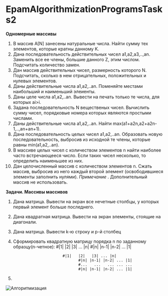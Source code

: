 # EpamAlgorithmizationProgramsTasks2

**Одномерные массивы**
1. В массив A[N] занесены натуральные числа. Найти сумму тех элементов, которые кратны данному K.
2. Дана последовательность действительных чисел a1,a2,a3,..,an. Заменить все ее члены, большие данного Z, этим числом. Подсчитать количество замен.
3. Дан массив действительных чисел, размерность которого N. Подсчитать, сколько в нем отрицательных, положительных и нулевых элементов.
4. Даны действительные числа a1,a2,..an. Поменяйте местами наибольший и наименьший элеиенты.
5. Даны целе числа a1,a2,..an. Вывести на печать только те числа, для которых ai>i.
6. Задана последовательность N вещественых чисел. Вычислить сумму чисел, порядковые номера которых являются простыми числами.
7. Даны действительные числа a1,a2,..an. Найти max(a1+a2n,a2+a2n-1,..,an+an+1).
8. Дана последовательность целых чисел a1,a2,..an. Образовать новую последовательность, выбросив из исходной те члены, которые равны min(a1,a2,..an).
9. В массиве целых чисел с количеством элементов n найти наиболее часто встречающееся число. Если таких чисел несколько, то определить наименьшее из них.
10. Дан целочисленный массив с количеством элементов n. Сжать массив, выбросив из него каждый второй элемент (освободившиеся элементы заполнить нулями). _Примечание_ . Дополнительный массив не использовать.

**Задачи. Массивы массивов**
1. Дана матрица. Вывести на экран все нечетные столбцы, у которых первый элемент больше последнего.
2. Дана квадратная матрица. Вывести на экран элементы, стоящие на диагонали.
3. Дана матрица. Вывести k-ю строку и p-й столбец
4. Сформировать квадратную матрицу порядка n по заданному образцу(n-четное):
                                    #|1|   |2|   |3| ... |n|
                                    #|n| |n-1| |n-2| ... |1|
       
                             #|1|   |2|   |3| ... |n|
                                    #|n| |n-1| |n-2| ... |1|
                                    #...   ...   ... ... ...
                                    #|n| |n-1| |n-2| ... |1|
                                    
5.
![Алгоритмизация](https://user-images.githubusercontent.com/103625749/167300992-24410f22-b00e-4ec8-8ee5-3e87207f8c5c.png)
